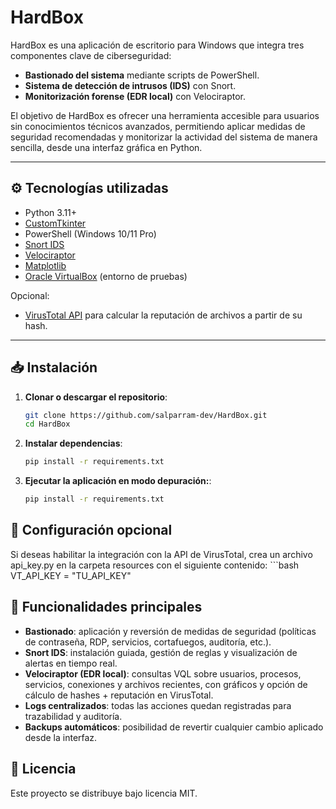 # HardBox

HardBox es una aplicación de escritorio para Windows que integra tres componentes clave de ciberseguridad:  
- **Bastionado del sistema** mediante scripts de PowerShell.  
- **Sistema de detección de intrusos (IDS)** con Snort.  
- **Monitorización forense (EDR local)** con Velociraptor.  

El objetivo de HardBox es ofrecer una herramienta accesible para usuarios sin conocimientos técnicos avanzados, permitiendo aplicar medidas de seguridad recomendadas y monitorizar la actividad del sistema de manera sencilla, desde una interfaz gráfica en Python.

---

## ⚙️ Tecnologías utilizadas

- Python 3.11+  
- [CustomTkinter](https://github.com/TomSchimansky/CustomTkinter)  
- PowerShell (Windows 10/11 Pro)  
- [Snort IDS](https://www.snort.org/)  
- [Velociraptor](https://www.velocidex.com/velociraptor/)  
- [Matplotlib](https://matplotlib.org/)  
- [Oracle VirtualBox](https://www.virtualbox.org/) (entorno de pruebas)  

Opcional:  
- [VirusTotal API](https://www.virustotal.com/) para calcular la reputación de archivos a partir de su hash.  

---

## 📥 Instalación

1. **Clonar o descargar el repositorio**:  
    ```bash
    git clone https://github.com/salparram-dev/HardBox.git
    cd HardBox

2. **Instalar dependencias**:  
   ```bash
   pip install -r requirements.txt

3. **Ejecutar la aplicación en modo depuración:**: 
    ```bash
    pip install -r requirements.txt

## 🔑 Configuración opcional

Si deseas habilitar la integración con la API de VirusTotal, crea un archivo api_key.py en la carpeta resources con el siguiente contenido:
    ```bash
    VT_API_KEY = "TU_API_KEY"

## 🚀 Funcionalidades principales

- **Bastionado**: aplicación y reversión de medidas de seguridad (políticas de contraseña, RDP, servicios, cortafuegos, auditoría, etc.).
- **Snort IDS**: instalación guiada, gestión de reglas y visualización de alertas en tiempo real.
- **Velociraptor (EDR local)**: consultas VQL sobre usuarios, procesos, servicios, conexiones y archivos recientes, con gráficos y opción de cálculo de hashes + reputación en VirusTotal.
- **Logs centralizados**: todas las acciones quedan registradas para trazabilidad y auditoría.
- **Backups automáticos**: posibilidad de revertir cualquier cambio aplicado desde la interfaz.

## 📄 Licencia

Este proyecto se distribuye bajo licencia MIT.